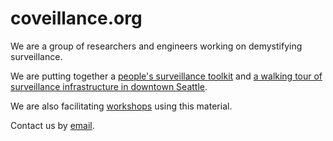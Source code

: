 <link rel="icon" type="image/png" href="http://www.coveillance.org/eyes.png">
<title>coveillance</title>
<link rel="stylesheet" href="styles/toolkit-styles.css" class="next-head">
<link rel="stylesheet" href="styles/page-style.css">

# coveillance.org

<!-- * [Watching the watchers: a workshop](http://www.coveillance.org/workshop) -->
<!-- * [A field guide to spotting surveillance cameras](http://www.coveillance.org/field-guide) -->
<!-- * [Who's watching you and how?](http://www.coveillance.org/whos-watching) -->
<!-- * [More info](http://www.coveillance.org/misc) -->

We are a group of researchers and engineers working on demystifying surveillance.

We are putting together a [people's surveillance toolkit](http://www.coveillance.org/toolkit) and [a walking tour of surveillance infrastructure in downtown Seattle](http://www.coveillance.org/tour).

We are also facilitating [workshops](http://www.coveillance.org/workshop) using this material.

Contact us by <a href="mailto:sousveillance@protonmail.com">email</a>.
